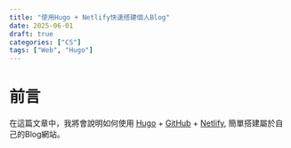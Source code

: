 ```yaml
---
title: "使用Hugo + Netlify快速搭建個人Blog"
date: 2025-06-01
draft: true
categories: ["CS"]
tags: ["Web", "Hugo"]
---
```

# 前言
在這篇文章中，我將會說明如何使用 [Hugo](https://gohugo.io/) + [GitHub](https://github.com/) + [Netlify](https://www.netlify.com/), 簡單搭建屬於自己的Blog網站。  

